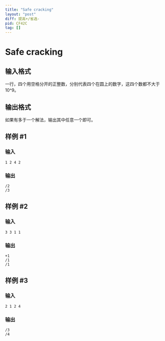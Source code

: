 ```yaml
---
title: "Safe cracking"
layout: "post"
diff: 提高+/省选-
pid: CF42C
tag: []
---
```


# Safe cracking

## 输入格式

一行，四个用空格分开的正整数，分别代表四个在圆上的数字，这四个数都不大于10^9。

## 输出格式

如果有多于一个解法，输出其中任意一个即可。

## 样例 #1

### 输入

```
1 2 4 2

```

### 输出

```
/2
/3

```

## 样例 #2

### 输入

```
3 3 1 1

```

### 输出

```
+1
/1
/1

```

## 样例 #3

### 输入

```
2 1 2 4

```

### 输出

```
/3
/4

```

